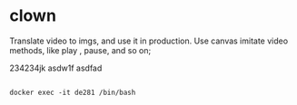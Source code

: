 # clown
Translate video to imgs, and use it in production. Use canvas imitate video methods, like play , pause, and so on;

234234jk
asdw1f
asdfad

```

docker exec -it de281 /bin/bash

```
